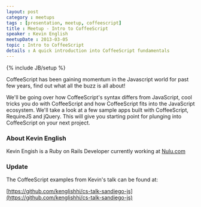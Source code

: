 ```yaml
---
layout: post
category : meetups
tags : [presentation, meetup, coffeescript]
title : Meetup - Intro to CoffeeScript
speaker : Kevin English
meetupDate : 2013-03-05
topic : Intro to CoffeeScript
details : A quick introduction into CoffeeScript fundamentals
---
```

{% include JB/setup %}

CoffeeScript has been gaining momentum in the Javascript world for past
few years, find out what all the buzz is all about!

We'll be going over how CoffeeScript's syntax differs from JavaScript,
cool tricks you do with CoffeeScript and how CoffeeScript fits into the
JavaScript ecosystem. We'll take a look at a few sample apps built with
CoffeeScript, RequireJS and jQuery. This will give you starting point for
plunging into CoffeeScript on your next project.


### About Kevin English

Kevin Engish is a Ruby on Rails Developer currently working at [Nulu.com](http://nulu.com/)

### Update

The CoffeeScript examples from Kevin's talk can be found at:  

[https://github.com/kenglishhi/cs-talk-sandiego-js](https://github.com/kenglishhi/cs-talk-sandiego-js)

